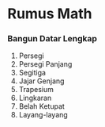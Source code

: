 # Rumus Math
### Bangun Datar Lengkap

1. Persegi
2. Persegi Panjang
3. Segitiga
4. Jajar Genjang
5. Trapesium
6. Lingkaran
7. Belah Ketupat
8. Layang-layang


